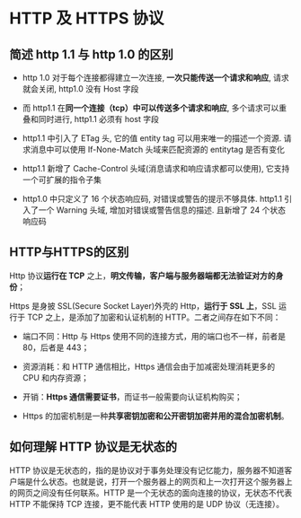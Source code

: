 # HTTP 及 HTTPS 协议

## 简述 http 1.1 与 http 1.0 的区别

- http 1.0 对于每个连接都得建立一次连接, **一次只能传送一个请求和响应**, 请求就会关闭, http1.0 没有 Host 字段

- 而 http1.1 在**同一个连接（tcp）中可以传送多个请求和响应**, 多个请求可以重叠和同时进行, http1.1 必须有 host 字段

- http1.1 中引入了 ETag 头, 它的值 entity tag 可以用来唯一的描述一个资源. 请求消息中可以使用 If-None-Match 头域来匹配资源的 entitytag 是否有变化

- http1.1 新增了 Cache-Control 头域(消息请求和响应请求都可以使用), 它支持一个可扩展的指令子集

- http1.0 中只定义了 16 个状态响应码, 对错误或警告的提示不够具体. http1.1 引入了一个 Warning 头域, 增加对错误或警告信息的描述. 且新增了 24 个状态响应码

## HTTP与HTTPS的区别

Http 协议**运行在 TCP** 之上，**明文传输，客户端与服务器端都无法验证对方的身份**；

Https 是身披 SSL(Secure Socket Layer)外壳的 Http，**运行于 SSL 上**，SSL 运行于 TCP 之上，是添加了加密和认证机制的 HTTP。二者之间存在如下不同：

- 端口不同：Http 与 Https 使用不同的连接方式，用的端口也不一样，前者是 80，后者是 443；

- 资源消耗：和 HTTP 通信相比，Https 通信会由于加减密处理消耗更多的 CPU 和内存资源；

- 开销：**Https 通信需要证书**，而证书一般需要向认证机构购买；

- Https 的加密机制是一种**共享密钥加密和公开密钥加密并用的混合加密机制**。

## 如何理解 HTTP 协议是无状态的

HTTP 协议是无状态的，指的是协议对于事务处理没有记忆能力，服务器不知道客户端是什么状态。也就是说，打开一个服务器上的网页和上一次打开这个服务器上的网页之间没有任何联系。HTTP 是一个无状态的面向连接的协议，无状态不代表 HTTP 不能保持 TCP 连接，更不能代表 HTTP 使用的是 UDP 协议（无连接）。



